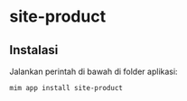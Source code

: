 # site-product

## Instalasi

Jalankan perintah di bawah di folder aplikasi:

```
mim app install site-product
```
